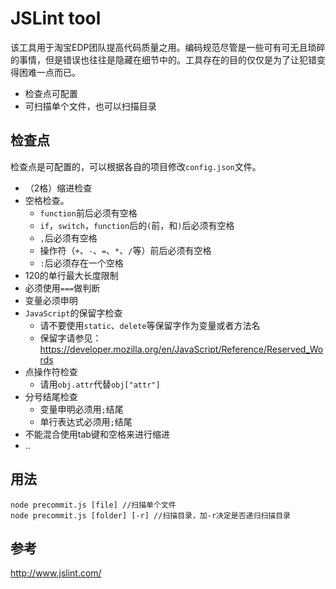 # JSLint tool
该工具用于淘宝EDP团队提高代码质量之用。编码规范尽管是一些可有可无且琐碎的事情，但是错误也往往是隐藏在细节中的。工具存在的目的仅仅是为了让犯错变得困难一点而已。

- 检查点可配置
- 可扫描单个文件，也可以扫描目录

## 检查点
检查点是可配置的，可以根据各自的项目修改`config.json`文件。

- （2格）缩进检查
- 空格检查。
  - `function`前后必须有空格
  - `if`，`switch`，`function`后的`(`前，和`)`后必须有空格
  - `,`后必须有空格
  - 操作符（`+`、`-`、`=`、`*`、`/`等）前后必须有空格
  - `:`后必须存在一个空格
- 120的单行最大长度限制
- 必须使用`===`做判断
- 变量必须申明
- `JavaScript`的保留字检查
  - 请不要使用`static`、`delete`等保留字作为变量或者方法名
  - 保留字请参见：<https://developer.mozilla.org/en/JavaScript/Reference/Reserved_Words>
- 点操作符检查
  - 请用`obj.attr`代替`obj["attr"]`
- 分号结尾检查
  - 变量申明必须用`;`结尾
  - 单行表达式必须用`;`结尾
- 不能混合使用tab键和空格来进行缩进
- ..

## 用法
```
node precommit.js [file] //扫描单个文件
node precommit.js [folder] [-r] //扫描目录，加-r决定是否递归扫描目录
```

## 参考
<http://www.jslint.com/>